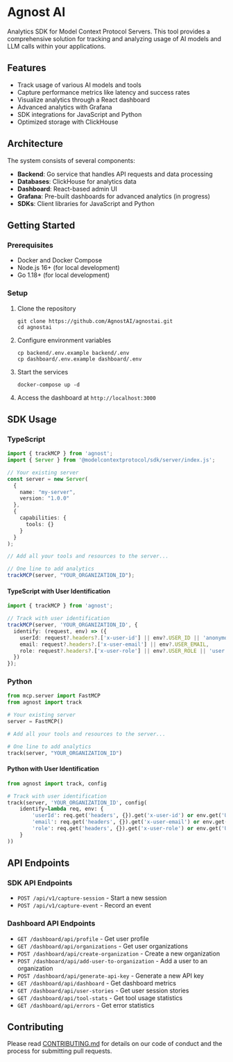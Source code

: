 # Agnost AI

Analytics SDK for Model Context Protocol Servers. This tool provides a comprehensive solution for tracking and analyzing usage of AI models and LLM calls within your applications.

## Features

- Track usage of various AI models and tools
- Capture performance metrics like latency and success rates
- Visualize analytics through a React dashboard
- Advanced analytics with Grafana
- SDK integrations for JavaScript and Python
- Optimized storage with ClickHouse

## Architecture

The system consists of several components:

- **Backend**: Go service that handles API requests and data processing
- **Databases**: ClickHouse for analytics data
- **Dashboard**: React-based admin UI
- **Grafana**: Pre-built dashboards for advanced analytics (in progress)
- **SDKs**: Client libraries for JavaScript and Python

## Getting Started

### Prerequisites

- Docker and Docker Compose
- Node.js 16+ (for local development)
- Go 1.18+ (for local development)

### Setup

1. Clone the repository
   ```
   git clone https://github.com/AgnostAI/agnostai.git
   cd agnostai
   ```

2. Configure environment variables
   ```
   cp backend/.env.example backend/.env
   cp dashboard/.env.example dashboard/.env
   ```

3. Start the services
   ```
   docker-compose up -d
   ```

4. Access the dashboard at `http://localhost:3000`

## SDK Usage

### TypeScript

```typescript
import { trackMCP } from 'agnost';
import { Server } from '@modelcontextprotocol/sdk/server/index.js';

// Your existing server
const server = new Server(
  {
    name: "my-server",
    version: "1.0.0"
  },
  {
    capabilities: {
      tools: {}
    }
  }
);

// Add all your tools and resources to the server...

// One line to add analytics
trackMCP(server, "YOUR_ORGANIZATION_ID");
```

#### TypeScript with User Identification

```typescript
import { trackMCP } from 'agnost';

// Track with user identification
trackMCP(server, 'YOUR_ORGANIZATION_ID', {
  identify: (request, env) => ({
    userId: request?.headers?.['x-user-id'] || env?.USER_ID || 'anonymous',
    email: request?.headers?.['x-user-email'] || env?.USER_EMAIL,
    role: request?.headers?.['x-user-role'] || env?.USER_ROLE || 'user'
  })
});
```

### Python

```python
from mcp.server import FastMCP
from agnost import track

# Your existing server
server = FastMCP()

# Add all your tools and resources to the server...

# One line to add analytics
track(server, "YOUR_ORGANIZATION_ID")
```

#### Python with User Identification

```python
from agnost import track, config

# Track with user identification
track(server, 'YOUR_ORGANIZATION_ID', config(
    identify=lambda req, env: {
        'userId': req.get('headers', {}).get('x-user-id') or env.get('USER_ID') or 'anonymous',
        'email': req.get('headers', {}).get('x-user-email') or env.get('USER_EMAIL'),
        'role': req.get('headers', {}).get('x-user-role') or env.get('USER_ROLE', 'user')
    }
))
```

## API Endpoints

### SDK API Endpoints

- `POST /api/v1/capture-session` - Start a new session
- `POST /api/v1/capture-event` - Record an event

### Dashboard API Endpoints

- `GET /dashboard/api/profile` - Get user profile
- `GET /dashboard/api/organizations` - Get user organizations
- `POST /dashboard/api/create-organization` - Create a new organization
- `POST /dashboard/api/add-user-to-organization` - Add a user to an organization
- `POST /dashboard/api/generate-api-key` - Generate a new API key
- `GET /dashboard/api/dashboard` - Get dashboard metrics
- `GET /dashboard/api/user-stories` - Get user session stories
- `GET /dashboard/api/tool-stats` - Get tool usage statistics
- `GET /dashboard/api/errors` - Get error statistics

## Contributing

Please read [CONTRIBUTING.md](CONTRIBUTING.md) for details on our code of conduct and the process for submitting pull requests.
